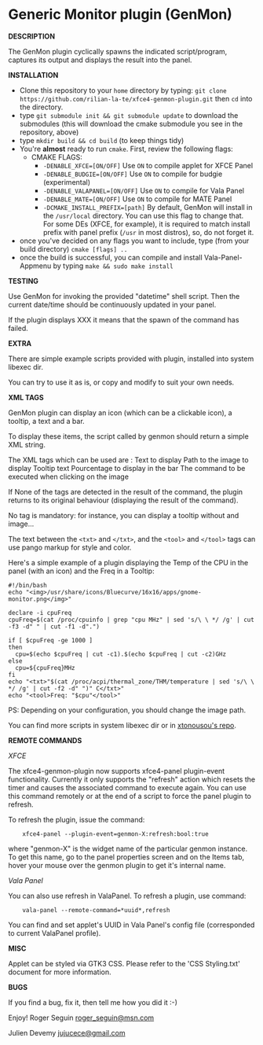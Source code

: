 Generic Monitor plugin (GenMon)
===========================================


**DESCRIPTION**

The GenMon plugin cyclically spawns the indicated script/program, captures its output and displays the result into the panel.


**INSTALLATION**

  * Clone this repository to your `home` directory by typing:
  `git clone https://github.com/rilian-la-te/xfce4-genmon-plugin.git` then `cd` into the directory.
  * type `git submodule init && git submodule update` to download the submodules (this will download the cmake submodule you see in the repository, above)
  * type `mkdir build && cd build` (to keep things tidy)
  * You're **almost** ready to run `cmake`. First, review the following flags:
    * CMAKE FLAGS:
      * `-DENABLE_XFCE=[ON/OFF]` Use `ON` to compile applet for XFCE Panel
      * `-DENABLE_BUDGIE=[ON/OFF]` Use `ON` to compile for budgie (experimental)
      * `-DENABLE_VALAPANEL=[ON/OFF]` Use `ON` to compile for Vala Panel
      * `-DENABLE_MATE=[ON/OFF]` Use `ON` to compile for MATE Panel
      * `-DCMAKE_INSTALL_PREFIX=[path]` By default, GenMon will install in the `/usr/local` directory. You can use this flag to change that. For some DEs (XFCE, for example), it is required to match install prefix with panel prefix (`/usr` in most distros), so, do not forget it.
  * once you've decided on any flags you want to include, type (from your build directory) `cmake [flags] ..`
  * once the build is successful, you can compile and install Vala-Panel-Appmenu by typing `make && sudo make install`

**TESTING**

Use GenMon for invoking the provided "datetime" shell script.
Then the current date/time should be continuously updated in your panel.

If the plugin displays XXX it means that the spawn of the command has failed.

**EXTRA**

There are simple example scripts provided with plugin, installed into system libexec dir.

You can try to use it as is, or copy and modify to suit your own needs.

**XML TAGS**

GenMon plugin can display an icon (which can be a
clickable icon), a tooltip, a text and a bar.

To display these items, the script called by genmon should return a simple
XML string.

The XML tags which can be used are :
<txt>Text to display</txt>
<img>Path to the image to display</img>
<tool>Tooltip text</tool>
<bar>Pourcentage to display in the bar</bar>
<click>The command to be executed when clicking on the image</click>

If None of the tags are detected in the result of the command, the plugin
returns to its original behaviour (displaying the result of the command).

No tag is mandatory: for instance, you can display a tooltip without and image...

The text between the `<txt>` and `</txt>`, and the `<tool>` and `</tool>` tags can use pango markup for style and color.

Here's a simple example of a plugin displaying the Temp of the CPU in the panel
(with an icon) and the Freq in a Tooltip:

```
#!/bin/bash
echo "<img>/usr/share/icons/Bluecurve/16x16/apps/gnome-monitor.png</img>"

declare -i cpuFreq
cpuFreq=$(cat /proc/cpuinfo | grep "cpu MHz" | sed 's/\ \ */ /g' | cut -f3 -d" " | cut -f1 -d".")

if [ $cpuFreq -ge 1000 ]
then
  cpu=$(echo $cpuFreq | cut -c1).$(echo $cpuFreq | cut -c2)GHz
else
  cpu=${cpuFreq}MHz
fi
echo "<txt>"$(cat /proc/acpi/thermal_zone/THM/temperature | sed 's/\ \ */ /g' | cut -f2 -d" ")" C</txt>"
echo "<tool>Freq: "$cpu"</tool>"
```

PS: Depending on your configuration, you should change the image path.

You can find more scripts in system libexec dir or in [xtonousou's repo](https://github.com/xtonousou/xfce4-genmon-scripts). 

**REMOTE COMMANDS**

*XFCE*

The xfce4-genmon-plugin now supports xfce4-panel plugin-event functionality. Currently it only supports the 
"refresh" action which resets the timer and causes the associated command to execute again. You can use this 
command remotely or at the end of a script to force the panel plugin to refresh.

To refresh the plugin, issue the command:
```
    xfce4-panel --plugin-event=genmon-X:refresh:bool:true
``` 
where "genmon-X" is the widget name of the particular genmon instance. To get this name, go to the panel 
properties screen and on the Items tab, hover your mouse over the genmon plugin to get it's internal name.

*Vala Panel*

You can also use refresh in ValaPanel. To refresh a plugin, use command:
```
	vala-panel --remote-command=*uuid*,refresh
```
You can find and set applet's UUID in Vala Panel's config file (corresponded to current ValaPanel profile).

**MISC**

Applet can be styled via GTK3 CSS. Please refer to the 'CSS Styling.txt' document for more information.


**BUGS**

If you find a bug, fix it, then tell me how you did it :-)


Enjoy!
Roger Seguin
roger_seguin@msn.com

Julien Devemy <jujucece@gmail.com>
